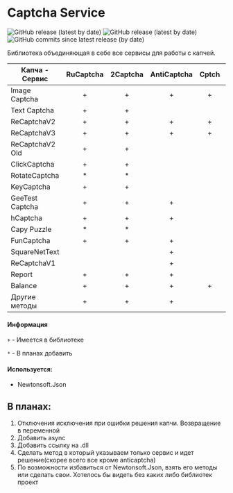 # Captcha Service

![GitHub release (latest by date)](https://img.shields.io/badge/C%23%20-%20.Net%20Framework%204.5.2-blueviolet)
![GitHub release (latest by date)](https://img.shields.io/github/v/release/odi1n/Captcha-Service)
![GitHub commits since latest release (by date)](https://img.shields.io/github/commits-since/odi1n/Captcha-Service/1.0.5.0)

Библиотека объединяющая в себе все сервисы для работы с капчей.

|  Капча - Сервис | RuCaptcha | 2Captcha | AntiCaptcha| Cptch|CaptchaGuru | SolveCaptcha| AzCaptcha | X-Captcha   |Captchas.io|ImageTyperz.com|BypassCaptcha.com|DeathByCaptcha.com|DeCaptcher.com|
| ---             | :---:     | :---:    | :---:      |:---: |:---:       |:---:        |:---:      |:---:        | :---: | :---: | :---: | :---: | :---: |
| Image Captcha   |      +    |   +      | +          |     +|      +     |       *     |    *      |             |         |||||
| Text Captcha    |      +    |   +      |            |      |            |       *     |    *      |             |         |||||
| ReCaptchaV2     |      +    |   +      |+           |     +|      +     |       *     |    *      |       *     |         |||||
| ReCaptchaV3     |      +    |   +      |+           |     +|      +     |             |    *      |             |         |||||
| ReСaptchaV2 Old |      +    |   +      |            |      |            |       *     |           |             |         |||||
| ClickCaptcha    |      +    |   +      |            |      |            |       *     |           |             |         |||||
| RotateCaptcha   |      *    |   *      |            |      |            |       *     |           |             |         |||||
| KeyCaptcha      |      +    |   +      |            |      |            |       *     |           |             |         |||||
| GeeTest Captcha |      +    |   +      | +          |      |            |             |           |             |         |||||
| hCaptcha        |      +    |   +      | +          |      |      +     |             |           |             |         |||||
| Capy Puzzle     |      *    |   *      |            |      |            |             |           |             |         |||||
| FunCaptcha      |      +    |   +      | +          |      |            |        *    |           |             |         |||||
| SquareNetText   |           |          | +          |      |            |             |           |             |         |||||
| ReCaptchaV1     |           |          | +          |      |            |        *    |     *     |             |         |||||
| Report          |      +    |    +     | +          |      |            |             |           |             |         |||||
| Balance         |      +    |    +     | +          |     +|      +     |        *    |     *     |     *       |         |||||
| Другие методы   |      +    |    +     | +          |      |            |        *    |     *     |     *       |         |||||

#### Информация
`+` - Имеется в библиотеке

`*` - В планах добавить
    
#### Используется:
- Newtonsoft.Json
    
## В планах:
  1. Отключения исключения при ошибки решения капчи. Возвращение в переменной
  2. Добавить async
  3. Добавить ссылку на .dll
  4. Сделать метод в который указываем только сервис и идет решение(скорее всего все кроме anticaptcha)
  5. По возможности избавиться от Newtonsoft.Json, взять его методы или сделать свои. Хотелось бы видеть без каких либо библиотек проект
